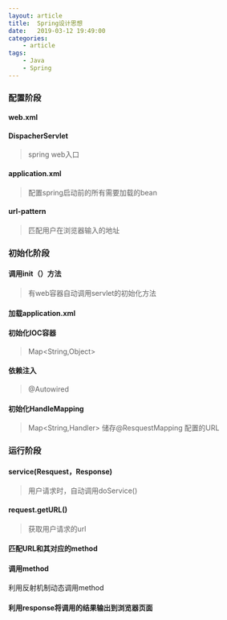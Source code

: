 ```yaml
---
layout: article
title:	Spring设计思想
date:	2019-03-12 19:49:00
categories:
    - article
tags:
    - Java
    - Spring
---
```


### 配置阶段

#### web.xml

#### DispacherServlet

> spring web入口

#### application.xml 

> 配置spring启动前的所有需要加载的bean

#### url-pattern

> 匹配用户在浏览器输入的地址

### 初始化阶段

#### 调用init（）方法

> 有web容器自动调用servlet的初始化方法

#### 加载application.xml

#### 初始化IOC容器

> Map<String,Object>

#### 依赖注入

> @Autowired

#### 初始化HandleMapping 

> Map<String,Handler> 储存@ResquestMapping 配置的URL 

### 运行阶段

#### service(Resquest，Response)

> 用户请求时，自动调用doService()

#### request.getURL()

> 获取用户请求的url

#### 匹配URL和其对应的method

#### 调用method

利用反射机制动态调用method 

#### 利用response将调用的结果输出到浏览器页面

